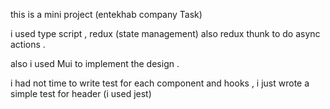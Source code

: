 this is a mini project (entekhab company Task)

i used type script , redux (state management) also redux thunk to do async actions .

also i used Mui to implement the design .

i had not time to write test for each component and hooks , i just wrote a simple test for header (i used jest)
